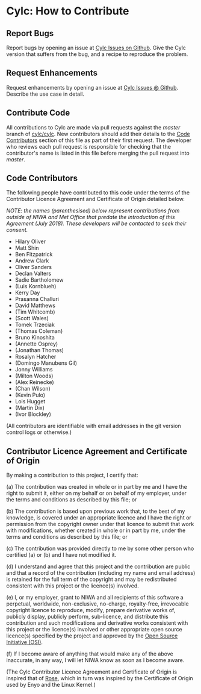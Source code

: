 # Cylc: How to Contribute

## Report Bugs

Report bugs by opening an issue at [Cylc Issues on 
Github](https://github.com/cylc/cylc/issues). Give the Cylc version that
suffers from the bug, and a recipe to reproduce the problem.

## Request Enhancements

Request enhancements by opening an issue at [Cylc Issues @
Github](https://github.com/cylc/cylc/issues). Describe the use case in detail.

## Contribute Code

All contributions to Cylc are made via pull requests against the *master*
branch of [cylc/cylc](https://github.com/cylc/cylc). New contributors
should add their details to the [Code Contributors](#code-contributors)
section of this file as part of their first request. The developer who
reviews each pull request is responsible for checking that the contributor's
name is listed in this file before merging the pull request into *master*.

## Code Contributors

The following people have contributed to this code under the terms of
the Contributor Licence Agreement and Certificate of Origin detailed
below.

_NOTE: the names _(parenthesised)_ below represent contributions from outside of
NIWA and Met Office that predate the introduction of this Agreement (July
2018). These developers will be contacted to seek their consent._

 -  Hilary Oliver
 -  Matt Shin
 -  Ben Fitzpatrick
 -  Andrew Clark
 -  Oliver Sanders
 -  Declan Valters
 -  Sadie Bartholomew
 -  (Luis Kornblueh)
 -  Kerry Day
 -  Prasanna Challuri
 -  David Matthews
 -  (Tim Whitcomb)
 -  (Scott Wales)
 -  Tomek Trzeciak
 -  (Thomas Coleman)
 -  Bruno Kinoshita
 -  (Annette Osprey)
 -  (Jonathan Thomas)
 -  Rosalyn Hatcher
 -  (Domingo Manubens Gil)
 -  Jonny Williams
 -  (Milton Woods)
 -  (Alex Reinecke)
 -  (Chan Wilson)
 -  (Kevin Pulo)
 -  Lois Hugget
 -  (Martin Dix)
 -  (Ivor Blockley)

(All contributors are identifiable with email addresses in the git version
control logs or otherwise.)

## Contributor Licence Agreement and Certificate of Origin

By making a contribution to this project, I certify that:

(a) The contribution was created in whole or in part by me and I have
    the right to submit it, either on my behalf or on behalf of my
    employer, under the terms and conditions as described by this file;
    or

(b) The contribution is based upon previous work that, to the best of
    my knowledge, is covered under an appropriate licence and I have
    the right or permission from the copyright owner under that licence
    to submit that work with modifications, whether created in whole or
    in part by me, under the terms and conditions as described by
    this file; or

(c) The contribution was provided directly to me by some other person
    who certified (a) or (b) and I have not modified it.

(d) I understand and agree that this project and the contribution
    are public and that a record of the contribution (including my
    name and email address) is retained for the full term of
    the copyright and may be redistributed consistent with this project
    or the licence(s) involved.

(e) I, or my employer, grant to NIWA and all recipients of
    this software a perpetual, worldwide, non-exclusive, no-charge,
    royalty-free, irrevocable copyright licence to reproduce, modify,
    prepare derivative works of, publicly display, publicly perform,
    sub-licence, and distribute this contribution and such modifications
    and derivative works consistent with this project or the licence(s)
    involved or other appropriate open source licence(s) specified by
    the project and approved by the
    [Open Source Initiative (OSI)](http://www.opensource.org/).

(f) If I become aware of anything that would make any of the above
    inaccurate, in any way, I will let NIWA know as soon as
    I become aware.

(The Cylc Contributor Licence Agreement and Certificate of Origin is
inspired that of [Rose](https://github.com/metomi/rose), which in turn was
inspired by the Certificate of Origin used by Enyo and the Linux Kernel.)

